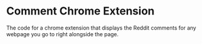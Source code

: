 # Comment Chrome Extension

The code for a chrome extension that displays the Reddit comments for any webpage you go to right alongside the page.
